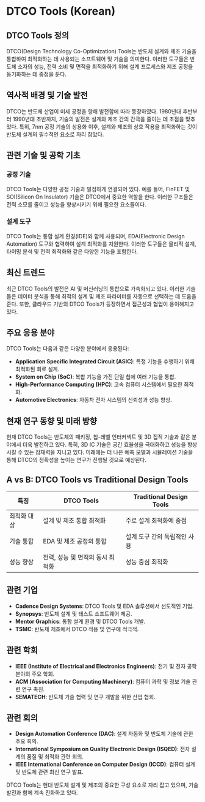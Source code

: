 # DTCO Tools (Korean)

## DTCO Tools 정의

DTCO(Design Technology Co-Optimization) Tools는 반도체 설계와 제조 기술을 통합하여 최적화하는 데 사용되는 소프트웨어 및 기술을 의미한다. 이러한 도구들은 반도체 소자의 성능, 전력 소비 및 면적을 최적화하기 위해 설계 프로세스와 제조 공정을 동기화하는 데 중점을 둔다.

## 역사적 배경 및 기술 발전

DTCO는 반도체 산업이 미세 공정을 향해 발전함에 따라 등장하였다. 1980년대 후반부터 1990년대 초반까지, 기술의 발전은 설계와 제조 간의 간극을 줄이는 데 초점을 맞추었다. 특히, 7nm 공정 기술의 상용화 이후, 설계와 제조의 상호 작용을 최적화하는 것이 반도체 설계의 필수적인 요소로 자리 잡았다. 

## 관련 기술 및 공학 기초

### 공정 기술

DTCO Tools는 다양한 공정 기술과 밀접하게 연결되어 있다. 예를 들어, FinFET 및 SOI(Silicon On Insulator) 기술은 DTCO에서 중요한 역할을 한다. 이러한 구조들은 전력 소모를 줄이고 성능을 향상시키기 위해 필요한 요소들이다.

### 설계 도구

DTCO Tools는 통합 설계 환경(IDE)와 함께 사용되며, EDA(Electronic Design Automation) 도구와 협력하여 설계 최적화를 지원한다. 이러한 도구들은 물리적 설계, 타이밍 분석 및 전력 최적화와 같은 다양한 기능을 포함한다.

## 최신 트렌드

최근 DTCO Tools의 발전은 AI 및 머신러닝의 통합으로 가속화되고 있다. 이러한 기술들은 데이터 분석을 통해 최적의 설계 및 제조 파라미터를 자동으로 선택하는 데 도움을 준다. 또한, 클라우드 기반의 DTCO Tools가 등장하면서 접근성과 협업이 용이해지고 있다.

## 주요 응용 분야

DTCO Tools는 다음과 같은 다양한 분야에서 응용된다:

- **Application Specific Integrated Circuit (ASIC)**: 특정 기능을 수행하기 위해 최적화된 회로 설계.
- **System on Chip (SoC)**: 복합 기능을 가진 단일 칩에 여러 기능을 통합.
- **High-Performance Computing (HPC)**: 고속 컴퓨터 시스템에서 필요한 최적화.
- **Automotive Electronics**: 자동차 전자 시스템의 신뢰성과 성능 향상.

## 현재 연구 동향 및 미래 방향

현재 DTCO Tools는 반도체의 패키징, 칩-레벨 인터커넥트 및 3D 집적 기술과 같은 분야에서 더욱 발전하고 있다. 특히, 3D IC 기술은 공간 효율성을 극대화하고 성능을 향상시킬 수 있는 잠재력을 지니고 있다. 미래에는 더 나은 예측 모델과 시뮬레이션 기술을 통해 DTCO의 정확성을 높이는 연구가 진행될 것으로 예상된다.

## A vs B: DTCO Tools vs Traditional Design Tools

| 특징                       | DTCO Tools                                    | Traditional Design Tools                       |
|----------------------------|------------------------------------------------|------------------------------------------------|
| 최적화 대상                | 설계 및 제조 통합 최적화                       | 주로 설계 최적화에 중점                       |
| 기술 통합                  | EDA 및 제조 공정의 통합                        | 설계 도구 간의 독립적인 사용                   |
| 성능 향상                  | 전력, 성능 및 면적의 동시 최적화               | 성능 중심 최적화                               |

## 관련 기업

- **Cadence Design Systems**: DTCO Tools 및 EDA 솔루션에서 선도적인 기업.
- **Synopsys**: 반도체 설계 및 테스트 소프트웨어 제공.
- **Mentor Graphics**: 통합 설계 환경 및 DTCO Tools 개발.
- **TSMC**: 반도체 제조에서 DTCO 적용 및 연구에 적극적.

## 관련 학회

- **IEEE (Institute of Electrical and Electronics Engineers)**: 전기 및 전자 공학 분야의 주요 학회.
- **ACM (Association for Computing Machinery)**: 컴퓨터 과학 및 정보 기술 관련 연구 촉진.
- **SEMATECH**: 반도체 기술 협력 및 연구 개발을 위한 산업 협회.

## 관련 회의

- **Design Automation Conference (DAC)**: 설계 자동화 및 반도체 기술에 관한 주요 회의.
- **International Symposium on Quality Electronic Design (ISQED)**: 전자 설계의 품질 및 최적화 관련 회의.
- **IEEE International Conference on Computer Design (ICCD)**: 컴퓨터 설계 및 반도체 관련 최신 연구 발표.

DTCO Tools는 현대 반도체 설계 및 제조의 중요한 구성 요소로 자리 잡고 있으며, 기술 발전과 함께 계속 진화하고 있다.